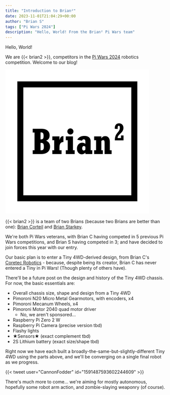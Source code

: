 ```yaml
---
title: "Introduction to Brian²"
date: 2023-11-01T21:04:29+00:00
author: "Brian S"
tags: ["Pi Wars 2024"]
description: "Hello, World! From the Brian² Pi Wars team"
---
```


Hello, World!

We are {{< brian2 >}}, competitors in the
[Pi Wars 2024](https://piwars.org/2024-disaster-zone/)
robotics competition. Welcome to our blog!

![Brian² Logo](images/logo.png)

{{< brian2 >}} is a team of two Brians (because two Brians are better than one):
[Brian Corteil](https://twitter.com/CannonFodder) and
[Brian Starkey](https://twitter.com/usedbytes).

We're both Pi Wars veterans, with Brian C having competed in 5 previous Pi Wars
competitions, and Brian S having competed in 3; and have decided to join forces
this year with our entry.

Our basic plan is to enter a Tiny 4WD-derived design, from Brian C's
[Coretec Robotics](https://coretecrobotics.co.uk/) - because, despite being its
creator, Brian C has never entered a Tiny in Pi Wars! (Though plenty of others
have).

There'll be a future post on the design and history of the Tiny 4WD chassis.
For now, the basic essentials are:

 * Overall chassis size, shape and design from a Tiny 4WD
 * Pimoroni N20 Micro Metal Gearmotors, with encoders, x4
 * Pimoroni Mecanum Wheels, x4
 * Pimoroni Motor 2040 quad motor driver
   * No, we aren't sponsored...
 * Raspberry Pi Zero 2 W
 * Raspberry Pi Camera (precise version tbd)
 * Flashy lights
 * ★Sensors★ (exact complement tbd)
 * 2S Lithium battery (exact size/shape tbd)

Right now we have each built a broadly-the-same-but-slightly-different Tiny 4WD
using the parts above, and we'll be converging on a single final robot as we
progress.

{{< tweet user="CannonFodder" id="1591487593602244609" >}}

There's much more to come... we're aiming for mostly autonomous, hopefully some
robot arm action, and zombie-slaying weaponry (of course).
